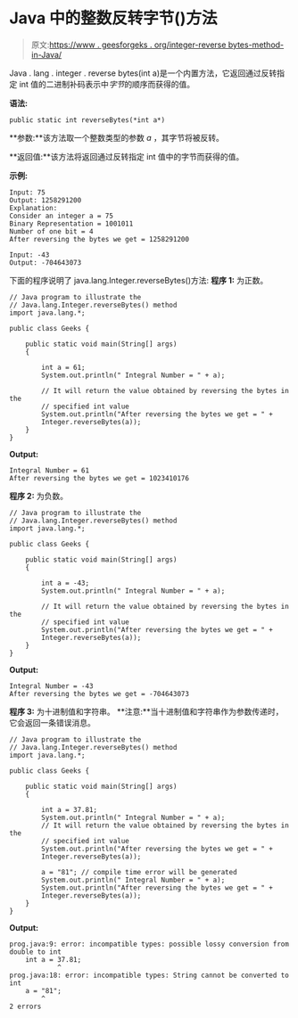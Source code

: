# Java 中的整数反转字节()方法

> 原文:[https://www . geesforgeks . org/integer-reverse bytes-method-in-Java/](https://www.geeksforgeeks.org/integer-reversebytes-method-in-java/)

Java . lang . integer . reverse bytes(int a)是一个内置方法，它返回通过反转指定 int 值的二进制补码表示中*字节*的顺序而获得的值。

**语法:**

```
public static int reverseBytes(*int a*)
```

**参数:**该方法取一个整数类型的参数 *a* ，其字节将被反转。

**返回值:**该方法将返回通过反转指定 int 值中的字节而获得的值。

**示例:**

```
Input: 75
Output: 1258291200
Explanation:
Consider an integer a = 75 
Binary Representation = 1001011
Number of one bit = 4 
After reversing the bytes we get = 1258291200

Input: -43
Output: -704643073

```

下面的程序说明了 java.lang.Integer.reverseBytes()方法:
**程序 1:** 为正数。

```
// Java program to illustrate the
// Java.lang.Integer.reverseBytes() method
import java.lang.*;

public class Geeks {

    public static void main(String[] args)
    {

        int a = 61;
        System.out.println(" Integral Number = " + a);

        // It will return the value obtained by reversing the bytes in the
        // specified int value
        System.out.println("After reversing the bytes we get = " + 
        Integer.reverseBytes(a));
    }
}
```

**Output:**

```
Integral Number = 61
After reversing the bytes we get = 1023410176

```

**程序 2:** 为负数。

```
// Java program to illustrate the
// Java.lang.Integer.reverseBytes() method
import java.lang.*;

public class Geeks {

    public static void main(String[] args)
    {

        int a = -43;
        System.out.println(" Integral Number = " + a);

        // It will return the value obtained by reversing the bytes in the
        // specified int value
        System.out.println("After reversing the bytes we get = " + 
        Integer.reverseBytes(a));
    }
}
```

**Output:**

```
Integral Number = -43
After reversing the bytes we get = -704643073

```

**程序 3:** 为十进制值和字符串。
**注意:**当十进制值和字符串作为参数传递时，它会返回一条错误消息。

```
// Java program to illustrate the
// Java.lang.Integer.reverseBytes() method
import java.lang.*;

public class Geeks {

    public static void main(String[] args)
    {

        int a = 37.81;
        System.out.println(" Integral Number = " + a);
        // It will return the value obtained by reversing the bytes in the
        // specified int value
        System.out.println("After reversing the bytes we get = " + 
        Integer.reverseBytes(a));

        a = "81"; // compile time error will be generated
        System.out.println(" Integral Number = " + a);
        System.out.println("After reversing the bytes we get = " + 
        Integer.reverseBytes(a));
    }
}
```

**Output:**

```
prog.java:9: error: incompatible types: possible lossy conversion from double to int
    int a = 37.81;
            ^
prog.java:18: error: incompatible types: String cannot be converted to int
    a = "81";
        ^
2 errors

```